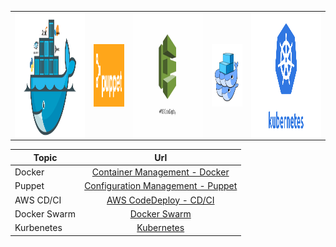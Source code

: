 <table>
    <tr>
        <td><img style="float: right;" src="./docker.png" width="450" height="200"></td>
        <td><img style="float: right;" src="./puppet.png" width="200" height="100"></td>
        <td><img style="float: right;" src="./aws_code_deploy.png" width="450" height="200"></td>
        <td><img style="float: right;" src="./dockerswarm.png" width="200" height="100"></td>
        <td><img style="float: right;" src="./Kubernetes.png" width="450" height="200"></td>
    </tr>
</table>


| Topic        | Url           | 
| ------------- |:-------------:| 
| Docker      | [Container Management - Docker](./container/README.md) | 
| Puppet      | [Configuration Management - Puppet](./puppet/README.md)      | 
| AWS CD/CI | [AWS CodeDeploy - CD/CI](./cdci/NodeJS/README.md)      | 
| Docker Swarm | [Docker Swarm](./swarm/README.md)      | 
| Kurbenetes | [Kubernetes](./kubernetes/README.md)      | 


